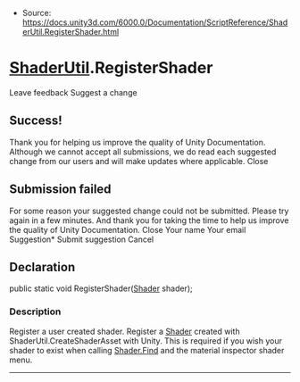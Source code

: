 * Source: https://docs.unity3d.com/6000.0/Documentation/ScriptReference/ShaderUtil.RegisterShader.html

#  [ShaderUtil](https://docs.unity3d.com/6000.0/Documentation/ScriptReference/ShaderUtil.html).RegisterShader
Leave feedback
Suggest a change
## Success!
Thank you for helping us improve the quality of Unity Documentation. Although we cannot accept all submissions, we do read each suggested change from our users and will make updates where applicable.
Close
## Submission failed
For some reason your suggested change could not be submitted. Please <a>try again</a> in a few minutes. And thank you for taking the time to help us improve the quality of Unity Documentation.
Close
Your name Your email Suggestion* Submit suggestion
Cancel
## Declaration
public static void RegisterShader([Shader](https://docs.unity3d.com/6000.0/Documentation/ScriptReference/Shader.html) shader); 
### Description
Register a user created shader.
Register a [Shader](https://docs.unity3d.com/6000.0/Documentation/ScriptReference/Shader.html) created with ShaderUtil.CreateShaderAsset with Unity. This is required if you wish your shader to exist when calling [Shader.Find](https://docs.unity3d.com/6000.0/Documentation/ScriptReference/Shader.Find.html) and the material inspector shader menu.
* * *
